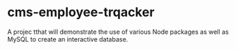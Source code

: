 # cms-employee-trqacker
 A projec tthat will demonstrate the use of various Node packages as well as MySQL to create an interactive database.
